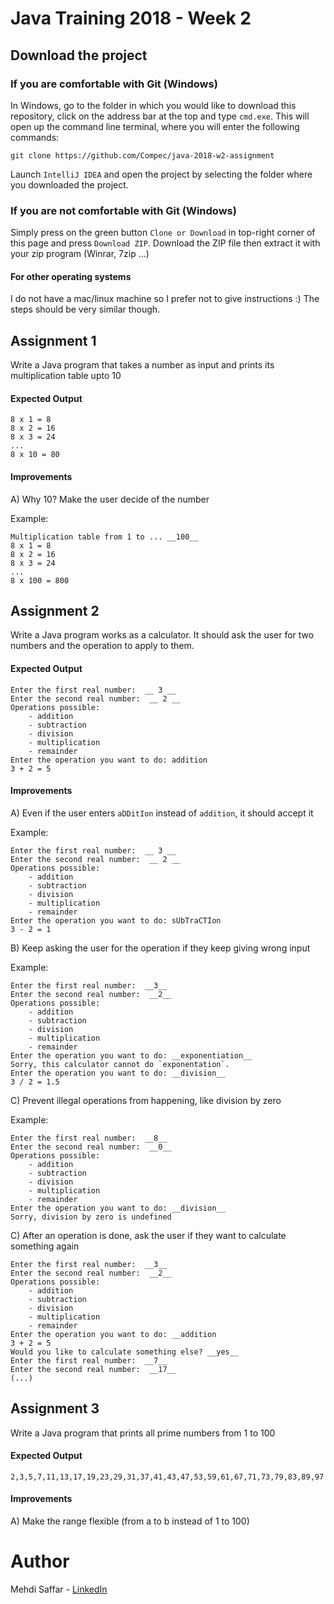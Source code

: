# Java Training 2018 - Week 2

## Download the project

### If you are comfortable with Git (Windows)

In Windows, go to the folder in which you would like to download this repository, click on the address bar at the top 
and type `cmd.exe`. This will open up the command line terminal, where you will enter the following commands:

```
git clone https://github.com/Compec/java-2018-w2-assignment
```

Launch `IntelliJ IDEA` and open the project by selecting the folder where you downloaded the project.

### If you are not comfortable with Git (Windows)

Simply press on the green button `Clone or Download` in top-right corner of this page and press `Download ZIP`.
Download the ZIP file then extract it with your zip program (Winrar, 7zip ...)

#### For other operating systems

 I do not have a mac/linux machine so I prefer not to give instructions :) The steps should be very similar though.

## Assignment 1

Write a Java program that takes a number as input and prints its multiplication table upto 10

#### Expected Output
```
8 x 1 = 8
8 x 2 = 16
8 x 3 = 24
...
8 x 10 = 80
```

#### Improvements

A) Why 10? Make the user decide of the number

Example:
```
Multiplication table from 1 to ... __100__
8 x 1 = 8
8 x 2 = 16
8 x 3 = 24
...
8 x 100 = 800
```

## Assignment 2

Write a Java program works as a calculator.
It should ask the user for two numbers and the operation to apply to them.

#### Expected Output
```
Enter the first real number:  __ 3 __
Enter the second real number:  __ 2 __
Operations possible:
    - addition
    - subtraction
    - division
    - multiplication
    - remainder
Enter the operation you want to do: addition
3 + 2 = 5
```
#### Improvements

A) Even if the user enters `aDDitIon` instead of `addition`, it should accept it

Example:
```
Enter the first real number:  __ 3 __
Enter the second real number:  __ 2 __
Operations possible:
    - addition
    - subtraction
    - division
    - multiplication
    - remainder
Enter the operation you want to do: sUbTraCTIon
3 - 2 = 1
```

B) Keep asking the user for the operation if they keep giving wrong input

Example:

```
Enter the first real number:  __3__
Enter the second real number:  __2__
Operations possible:
    - addition
    - subtraction
    - division
    - multiplication
    - remainder
Enter the operation you want to do: __exponentiation__
Sorry, this calculator cannot do `exponentation`.
Enter the operation you want to do: __division__
3 / 2 = 1.5
```

C) Prevent illegal operations from happening, like division by zero

Example:

```
Enter the first real number:  __8__
Enter the second real number:  __0__
Operations possible:
    - addition
    - subtraction
    - division
    - multiplication
    - remainder
Enter the operation you want to do: __division__
Sorry, division by zero is undefined
```


C) After an operation is done, ask the user if they want to calculate something again
```
Enter the first real number:  __3__
Enter the second real number:  __2__
Operations possible:
    - addition
    - subtraction
    - division
    - multiplication
    - remainder
Enter the operation you want to do: __addition
3 + 2 = 5
Would you like to calculate something else? __yes__
Enter the first real number:  __7__
Enter the second real number:  __17__
(...)
```

## Assignment 3

Write a Java program that prints all prime numbers from 1 to 100

#### Expected Output
```
2,3,5,7,11,13,17,19,23,29,31,37,41,43,47,53,59,61,67,71,73,79,83,89,97
```

#### Improvements

A) Make the range flexible (from a to b instead of 1 to 100)


# Author

Mehdi Saffar - [LinkedIn](https://www.linkedin.com/in/mehdisaffar/)